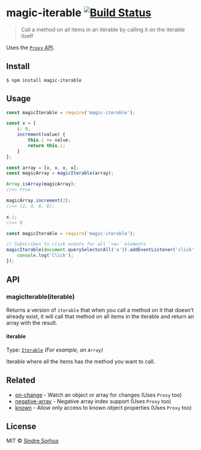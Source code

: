# magic-iterable [![Build Status](https://travis-ci.org/sindresorhus/magic-iterable.svg?branch=master)](https://travis-ci.org/sindresorhus/magic-iterable)

> Call a method on all items in an iterable by calling it on the iterable itself

Uses the [`Proxy` API](https://developer.mozilla.org/en-US/docs/Web/JavaScript/Reference/Global_Objects/Proxy).


## Install

```
$ npm install magic-iterable
```


## Usage

```js
const magicIterable = require('magic-iterable');

const x = {
	i: 0,
	increment(value) {
		this.i += value;
		return this.i;
	}
};

const array = [x, x, x, x];
const magicArray = magicIterable(array);

Array.isArray(magicArray);
//=> true

magicArray.increment(2);
//=> [2, 4, 6, 8];

x.i;
//=> 8
```

```js
const magicIterable = require('magic-iterable');

// Subscribes to click events for all `<a>` elements
magicIterable(document.querySelectorAll('a')).addEventListener('click', () => {
	console.log('Click');
});
```


## API

### magicIterable(iterable)

Returns a version of `iterable` that when you call a method on it that doesn't already exist, it will call that method on all items in the iterable and return an array with the result.

#### iterable

Type: [`Iterable`](https://developer.mozilla.org/en-US/docs/Web/JavaScript/Reference/Iteration_protocols#The_iterable_protocol) *(For example, an `Array`)*

Iterable where all the items has the method you want to call.


## Related

- [on-change](https://github.com/sindresorhus/on-change) - Watch an object or array for changes (Uses `Proxy` too)
- [negative-array](https://github.com/sindresorhus/negative-array) - Negative array index support (Uses `Proxy` too)
- [known](https://github.com/sindresorhus/known) - Allow only access to known object properties (Uses `Proxy` too)


## License

MIT © [Sindre Sorhus](https://sindresorhus.com)
